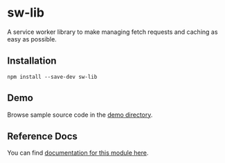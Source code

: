 <!-- DO NOT EDIT. This page is autogenerated. -->
<!-- To make changes, edit templates/Project-README.hbs, not this file. -->
# sw-lib

A service worker library to make managing fetch requests and caching as easy as possible.

## Installation

`npm install --save-dev sw-lib`

## Demo

Browse sample source code in the [demo directory](https://github.com/GoogleChrome/sw-helpers/tree/master/packages/sw-lib/demo).

## Reference Docs

You can find [documentation for this module here](https://googlechrome.github.io/sw-helpers/reference-docs/stable/latest/module-sw-lib.html#main).
